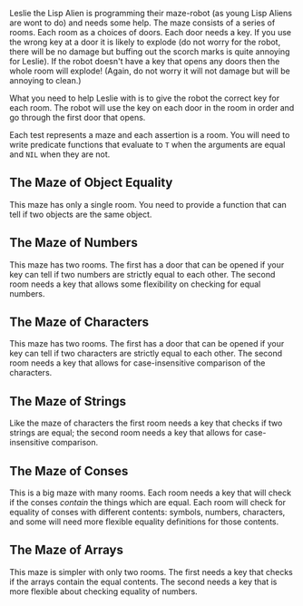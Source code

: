 Leslie the Lisp Alien is programming their maze-robot (as young Lisp Aliens are wont to do) and needs some help. The maze consists of a series of rooms. Each room as a choices of doors. Each door needs a key. If you use the wrong key at a door it is likely to explode (do not worry for the robot, there will be no damage but buffing out the scorch marks is quite annoying for Leslie). If the robot doesn't have a key that opens any doors then the whole room will explode! (Again, do not worry it will not damage but will be annoying to clean.)

What you need to help Leslie with is to give the robot the correct key for each room. The robot will use the key on each door in the room in order and go through the first door that opens.

Each test represents a maze and each assertion is a room. You will need to write predicate functions that evaluate to `T` when the arguments are equal and `NIL` when they are not.

## The Maze of Object Equality

This maze has only a single room. You need to provide a function that can tell if two objects are the same object.

## The Maze of Numbers

This maze has two rooms. The first has a door that can be opened if your key can tell if two numbers are strictly equal to each other. The second room needs a key that allows some flexibility on checking for equal numbers.

## The Maze of Characters

This maze has two rooms. The first has a door that can be opened if your key can tell if two characters are strictly equal to each other. The second room needs a key that allows for case-insensitive comparison of the characters.

## The Maze of Strings

Like the maze of characters the first room needs a key that checks if two strings are equal; the second room needs a key that allows for case-insensitive comparison.

## The Maze of Conses

This is a big maze with many rooms. Each room needs a key that will check if the conses _contain_ the things which are equal. Each room will check for equality of conses with different contents: symbols, numbers, characters, and some will need more flexible equality definitions for those contents.

## The Maze of Arrays

This maze is simpler with only two rooms. The first needs a key that checks if the arrays contain the equal contents. The second needs a key that is more flexible about checking equality of numbers.
